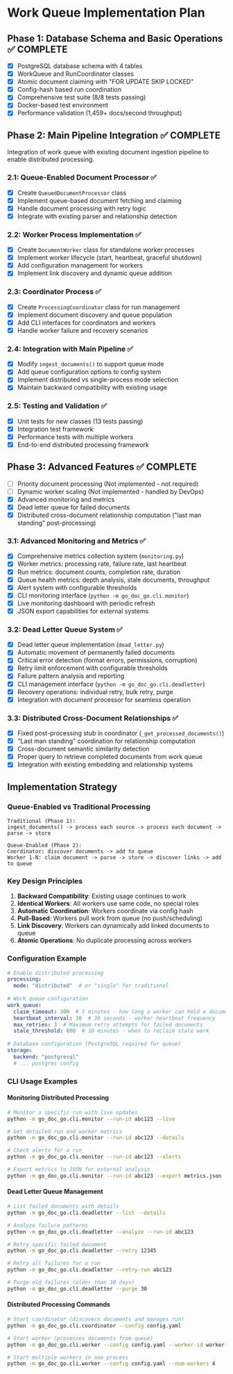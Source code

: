 # Work Queue Implementation Plan

## Phase 1: Database Schema and Basic Operations ✅ COMPLETE
- [x] PostgreSQL database schema with 4 tables
- [x] WorkQueue and RunCoordinator classes 
- [x] Atomic document claiming with "FOR UPDATE SKIP LOCKED"
- [x] Config-hash based run coordination
- [x] Comprehensive test suite (8/8 tests passing)
- [x] Docker-based test environment
- [x] Performance validation (1,459+ docs/second throughput)

## Phase 2: Main Pipeline Integration ✅ COMPLETE
Integration of work queue with existing document ingestion pipeline to enable distributed processing.

### 2.1: Queue-Enabled Document Processor ✅
- [x] Create `QueuedDocumentProcessor` class
- [x] Implement queue-based document fetching and claiming
- [x] Handle document processing with retry logic
- [x] Integrate with existing parser and relationship detection

### 2.2: Worker Process Implementation ✅
- [x] Create `DocumentWorker` class for standalone worker processes
- [x] Implement worker lifecycle (start, heartbeat, graceful shutdown)
- [x] Add configuration management for workers
- [x] Implement link discovery and dynamic queue addition

### 2.3: Coordinator Process ✅
- [x] Create `ProcessingCoordinator` class for run management
- [x] Implement document discovery and queue population
- [x] Add CLI interfaces for coordinators and workers
- [x] Handle worker failure and recovery scenarios

### 2.4: Integration with Main Pipeline ✅
- [x] Modify `ingest_documents()` to support queue mode
- [x] Add queue configuration options to config system
- [x] Implement distributed vs single-process mode selection
- [x] Maintain backward compatibility with existing usage

### 2.5: Testing and Validation ✅
- [x] Unit tests for new classes (13 tests passing)
- [x] Integration test framework
- [x] Performance tests with multiple workers
- [x] End-to-end distributed processing framework

## Phase 3: Advanced Features ✅ COMPLETE
- [ ] Priority document processing (Not implemented - not required)
- [ ] Dynamic worker scaling (Not implemented - handled by DevOps)
- [x] Advanced monitoring and metrics
- [x] Dead letter queue for failed documents
- [x] Distributed cross-document relationship computation ("last man standing" post-processing)

### 3.1: Advanced Monitoring and Metrics ✅
- [x] Comprehensive metrics collection system (`monitoring.py`)
- [x] Worker metrics: processing rate, failure rate, last heartbeat
- [x] Run metrics: document counts, completion rate, duration 
- [x] Queue health metrics: depth analysis, stale documents, throughput
- [x] Alert system with configurable thresholds
- [x] CLI monitoring interface (`python -m go_doc_go.cli.monitor`)
- [x] Live monitoring dashboard with periodic refresh
- [x] JSON export capabilities for external systems

### 3.2: Dead Letter Queue System ✅ 
- [x] Dead letter queue implementation (`dead_letter.py`)
- [x] Automatic movement of permanently failed documents
- [x] Critical error detection (format errors, permissions, corruption)
- [x] Retry limit enforcement with configurable thresholds
- [x] Failure pattern analysis and reporting
- [x] CLI management interface (`python -m go_doc_go.cli.deadletter`)
- [x] Recovery operations: individual retry, bulk retry, purge
- [x] Integration with document processor for seamless operation

### 3.3: Distributed Cross-Document Relationships ✅
- [x] Fixed post-processing stub in coordinator (`_get_processed_documents()`)
- [x] "Last man standing" coordination for relationship computation
- [x] Cross-document semantic similarity detection
- [x] Proper query to retrieve completed documents from work queue
- [x] Integration with existing embedding and relationship systems

## Implementation Strategy

### Queue-Enabled vs Traditional Processing
```
Traditional (Phase 1):
ingest_documents() -> process each source -> process each document -> parse -> store

Queue-Enabled (Phase 2):
Coordinator: discover documents -> add to queue
Worker 1-N: claim document -> parse -> store -> discover links -> add to queue
```

### Key Design Principles
1. **Backward Compatibility**: Existing usage continues to work
2. **Identical Workers**: All workers use same code, no special roles  
3. **Automatic Coordination**: Workers coordinate via config hash
4. **Pull-Based**: Workers pull work from queue (no push/scheduling)
5. **Link Discovery**: Workers can dynamically add linked documents to queue
6. **Atomic Operations**: No duplicate processing across workers

### Configuration Example
```yaml
# Enable distributed processing
processing:
  mode: "distributed"  # or "single" for traditional
  
# Work queue configuration  
work_queue:
  claim_timeout: 300  # 5 minutes - how long a worker can hold a document
  heartbeat_interval: 30  # 30 seconds - worker heartbeat frequency
  max_retries: 3  # Maximum retry attempts for failed documents
  stale_threshold: 600  # 10 minutes - when to reclaim stale work
  
# Database configuration (PostgreSQL required for queue)
storage:
  backend: "postgresql"
  # ... postgres config
```

### CLI Usage Examples

#### Monitoring Distributed Processing
```bash
# Monitor a specific run with live updates
python -m go_doc_go.cli.monitor --run-id abc123 --live

# Get detailed run and worker metrics 
python -m go_doc_go.cli.monitor --run-id abc123 --details

# Check alerts for a run
python -m go_doc_go.cli.monitor --run-id abc123 --alerts

# Export metrics to JSON for external analysis
python -m go_doc_go.cli.monitor --run-id abc123 --export metrics.json
```

#### Dead Letter Queue Management
```bash
# List failed documents with details
python -m go_doc_go.cli.deadletter --list --details

# Analyze failure patterns
python -m go_doc_go.cli.deadletter --analyze --run-id abc123

# Retry specific failed document
python -m go_doc_go.cli.deadletter --retry 12345

# Retry all failures for a run
python -m go_doc_go.cli.deadletter --retry-run abc123

# Purge old failures (older than 30 days)
python -m go_doc_go.cli.deadletter --purge 30
```

#### Distributed Processing Commands
```bash
# Start coordinator (discovers documents and manages run)
python -m go_doc_go.cli.coordinator --config config.yaml

# Start worker (processes documents from queue) 
python -m go_doc_go.cli.worker --config config.yaml --worker-id worker-01

# Start multiple workers in one process
python -m go_doc_go.cli.worker --config config.yaml --num-workers 4
```